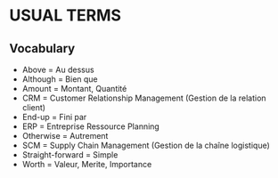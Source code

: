 # USUAL TERMS

## Vocabulary
- Above = Au dessus
- Although = Bien que
- Amount = Montant, Quantité
- CRM = Customer Relationship Management (Gestion de la relation client)
- End-up = Fini par
- ERP = Entreprise Ressource Planning
- Otherwise = Autrement
- SCM = Supply Chain Management (Gestion de la chaîne logistique)
- Straight-forward = Simple
- Worth = Valeur, Merite, Importance